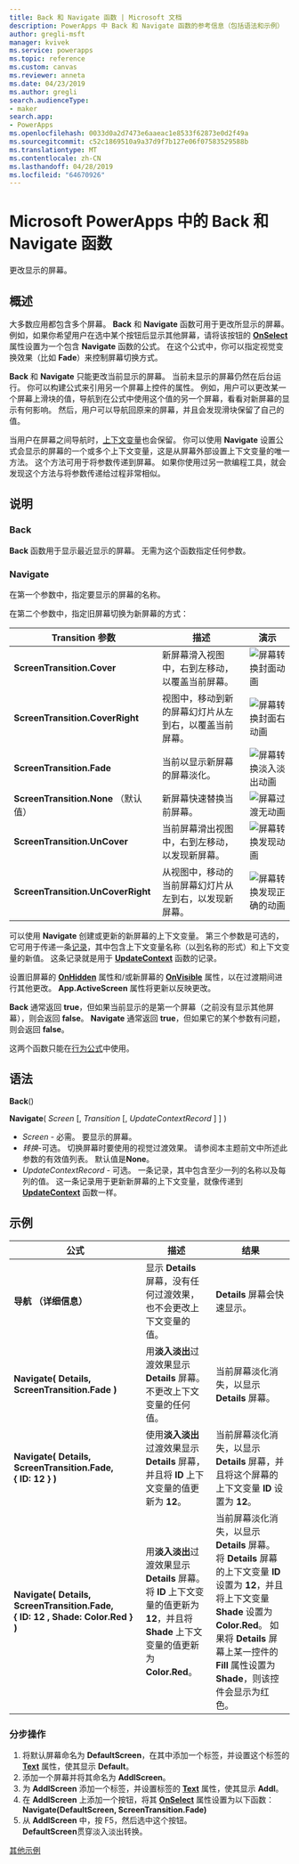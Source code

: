 ```yaml
---
title: Back 和 Navigate 函数 | Microsoft 文档
description: PowerApps 中 Back 和 Navigate 函数的参考信息（包括语法和示例）
author: gregli-msft
manager: kvivek
ms.service: powerapps
ms.topic: reference
ms.custom: canvas
ms.reviewer: anneta
ms.date: 04/23/2019
ms.author: gregli
search.audienceType:
- maker
search.app:
- PowerApps
ms.openlocfilehash: 0033d0a2d7473e6aaeac1e8533f62873e0d2f49a
ms.sourcegitcommit: c52c1869510a9a37d9f7b127e06f07583529588b
ms.translationtype: MT
ms.contentlocale: zh-CN
ms.lasthandoff: 04/28/2019
ms.locfileid: "64670926"
---
```

# <a name="back-and-navigate-functions-in-powerapps"></a>Microsoft PowerApps 中的 Back 和 Navigate 函数
更改显示的屏幕。

## <a name="overview"></a>概述
大多数应用都包含多个屏幕。  **Back** 和 **Navigate** 函数可用于更改所显示的屏幕。 例如，如果你希望用户在选中某个按钮后显示其他屏幕，请将该按钮的 **[OnSelect](../controls/properties-core.md)** 属性设置为一个包含 **Navigate** 函数的公式。 在这个公式中，你可以指定视觉变换效果（比如 **Fade**）来控制屏幕切换方式。  

**Back** 和 **Navigate** 只能更改当前显示的屏幕。 当前未显示的屏幕仍然在后台运行。 你可以构建公式来引用另一个屏幕上控件的属性。 例如，用户可以更改某一个屏幕上滑块的值，导航到在公式中使用这个值的另一个屏幕，看看对新屏幕的显示有何影响。  然后，用户可以导航回原来的屏幕，并且会发现滑块保留了自己的值。

当用户在屏幕之间导航时，[上下文变量](../working-with-variables.md#use-a-context-variable)也会保留。 你可以使用 **Navigate** 设置公式会显示的屏幕的一个或多个上下文变量，这是从屏幕外部设置上下文变量的唯一方法。 这个方法可用于将参数传递到屏幕。 如果你使用过另一款编程工具，就会发现这个方法与将参数传递给过程非常相似。

## <a name="description"></a>说明
### <a name="back"></a>Back
**Back** 函数用于显示最近显示的屏幕。 无需为这个函数指定任何参数。

### <a name="navigate"></a>Navigate
在第一个参数中，指定要显示的屏幕的名称。  

 在第二个参数中，指定旧屏幕切换为新屏幕的方式：

| Transition 参数 | 描述 | 演示 |
| --- | --- | --- |
| **ScreenTransition.Cover** |新屏幕滑入视图中，右到左移动，以覆盖当前屏幕。 | ![屏幕转换封面动画](media/function-navigate/cover.gif) |
| **ScreenTransition.CoverRight** |视图中，移动到新的屏幕幻灯片从左到右，以覆盖当前屏幕。 | ![屏幕转换封面右动画](media/function-navigate/coverright.gif) |
| **ScreenTransition.Fade** |当前以显示新屏幕的屏幕淡化。 | ![屏幕转换淡入淡出动画](media/function-navigate/fade.gif) |
| **ScreenTransition.None** （默认值） |新屏幕快速替换当前屏幕。 | ![屏幕过渡无动画](media/function-navigate/none.gif) |
| **ScreenTransition.UnCover** | 当前屏幕滑出视图中，右到左移动，以发现新屏幕。 | ![屏幕转换发现动画](media/function-navigate/uncover.gif) |
| **ScreenTransition.UnCoverRight** | 从视图中，移动的当前屏幕幻灯片从左到右，以发现新屏幕。 | ![屏幕转换发现正确的动画](media/function-navigate/uncoverright.gif) |

可以使用 **Navigate** 创建或更新的新屏幕的上下文变量。 第三个参数是可选的，它可用于传递一条[记录](../working-with-tables.md#records)，其中包含上下文变量名称（以[列](../working-with-tables.md#columns)名称的形式）和上下文变量的新值。  这条记录就是用于 **[UpdateContext](function-updatecontext.md)** 函数的记录。

设置旧屏幕的 **[OnHidden](../controls/control-screen.md)** 属性和/或新屏幕的 **[OnVisible](../controls/control-screen.md)** 属性，以在过渡期间进行其他更改。 **App.ActiveScreen** 属性将更新以反映更改。

**Back** 通常返回 **true**，但如果当前显示的是第一个屏幕（之前没有显示其他屏幕），则会返回 **false**。  **Navigate** 通常返回 **true**，但如果它的某个参数有问题，则会返回 **false**。

这两个函数只能在[行为公式](../working-with-formulas-in-depth.md)中使用。

## <a name="syntax"></a>语法
**Back**()

**Navigate**( *Screen* [, *Transition* [, *UpdateContextRecord* ] ] )

* *Screen* - 必需。 要显示的屏幕。
* *转换*-可选。  切换屏幕时要使用的视觉过渡效果。 请参阅本主题前文中所述此参数的有效值列表。 默认值是**None**。
* *UpdateContextRecord* - 可选。  一条记录，其中包含至少一列的名称以及每列的值。 这一条记录用于更新新屏幕的上下文变量，就像传递到 **[UpdateContext](function-updatecontext.md)** 函数一样。

## <a name="examples"></a>示例

| 公式 | 描述 | 结果 |
| --- | --- | --- |
| **导航 （详细信息）** |显示 **Details** 屏幕，没有任何过渡效果，也不会更改上下文变量的值。 |**Details** 屏幕会快速显示。 |
| **Navigate( Details, ScreenTransition.Fade )** |用**淡入淡出**过渡效果显示 **Details** 屏幕。  不更改上下文变量的任何值。 |当前屏幕淡化消失，以显示 **Details** 屏幕。 |
| **Navigate( Details, ScreenTransition.Fade, {&nbsp;ID:&nbsp;12&nbsp;} )** |使用**淡入淡出**过渡效果显示 **Details** 屏幕，并且将 **ID** 上下文变量的值更新为 **12**。 |当前屏幕淡化消失，以显示 **Details** 屏幕，并且将这个屏幕的上下文变量 **ID** 设置为 **12**。 |
| **Navigate( Details, ScreenTransition.Fade, {&nbsp;ID:&nbsp;12&nbsp;,&nbsp;Shade:&nbsp;Color.Red&nbsp;} )** |用**淡入淡出**过渡效果显示 **Details** 屏幕。 将 **ID** 上下文变量的值更新为 **12**，并且将 **Shade** 上下文变量的值更新为 **Color.Red**。 |当前屏幕淡化消失，以显示 **Details** 屏幕。 将 **Details** 屏幕的上下文变量 **ID** 设置为 **12**，并且将上下文变量 **Shade** 设置为 **Color.Red**。 如果将 **Details** 屏幕上某一控件的 **Fill** 属性设置为 **Shade**，则该控件会显示为红色。 |

### <a name="step-by-step"></a>分步操作
1. 将默认屏幕命名为 **DefaultScreen**，在其中添加一个标签，并设置这个标签的 **[Text](../controls/properties-core.md)** 属性，使其显示 **Default**。
2. 添加一个屏幕并将其命名为 **AddlScreen**。
3. 为 **AddlScreen** 添加一个标签，并设置标签的 **[Text](../controls/properties-core.md)** 属性，使其显示 **Addl**。
4. 在 **AddlScreen** 上添加一个按钮，将其 **[OnSelect](../controls/properties-core.md)** 属性设置为以下函数：<br>**Navigate(DefaultScreen, ScreenTransition.Fade)**
5. 从 **AddlScreen** 中，按 F5，然后选中这个按钮。<br>**DefaultScreen**贯穿淡入淡出转换。

[其他示例](../add-screen-context-variables.md)

